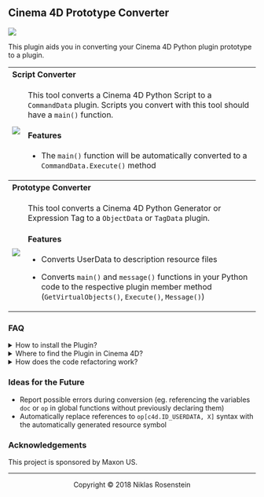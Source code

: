 ## Cinema 4D Prototype Converter

![](https://img.shields.io/badge/License-MIT-yellow.svg)

This plugin aids you in converting your Cinema 4D Python plugin prototype
to a plugin.

<table>
  <tr>
    <th colspan="2" align="left">Script Converter</th>
  </tr>
  <tr>
    <td><img src="https://i.imgur.com/OV08gew.png" width="auto"></td>
    <td>

This tool converts a Cinema 4D Python Script to a `CommandData` plugin.
Scripts you convert with this tool should have a `main()` function.

#### Features

* The `main()` function will be automatically converted to a
  `CommandData.Execute()` method

    </td>
  </tr>
  <tr>
    <th colspan="2" align="left">Prototype Converter</th>
  </tr>
  <tr>
    <td><img src="https://i.imgur.com/1b1kzsu.png" width="auto"></td>
    <td>

This tool converts a Cinema 4D Python Generator or Expression Tag to a
`ObjectData` or `TagData` plugin.

#### Features

* Converts UserData to description resource files
* Converts `main()` and `message()` functions in your Python code to the
  respective plugin member method (`GetVirtualObjects()`, `Execute()`, `Message()`)

    </td>
  </tr>
</table>

### FAQ

<details><summary>How to install the Plugin?</summary>

> Simply download the source code from the GitHub repository and unpack it
> into your Cinema 4D plugins folder.
>
> ![](https://i.imgur.com/v1KiKNf.png)

</details>

<details><summary>Where to find the Plugin in Cinema 4D?</summary>

> After you have installed the plugin, you can find it in the Cinema 4D
> Script menu.
> 
> ![](https://i.imgur.com/lgRnazt.png)

</details>

<details><summary>How does the code refactoring work?</summary>

> We use the `lib2to3` module from the Python standard library to parse and
> transform your code so that it (somewhat) matches the way it needs to be
> for Python plugins and to adjust the indentation.

</details>

### Ideas for the Future

* Report possible errors during conversion (eg. referencing the variables
  `doc` or `op` in global functions without previously declaring them)
* Automatically replace references to `op[c4d.ID_USERDATA, X]` syntax with
  the automatically generated resource symbol

### Acknowledgements

This project is sponsored by Maxon US.

---

<p align="center">Copyright &copy 2018 Niklas Rosenstein</p>
